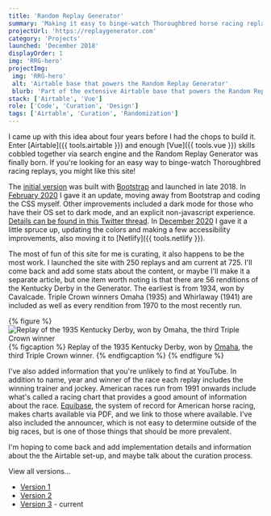 ```yaml
---
title: 'Random Replay Generator'
summary: 'Making it easy to binge-watch Thoroughbred horse racing replays.'
projectUrl: 'https://replaygenerator.com'
category: 'Projects'
launched: 'December 2018'
displayOrder: 1
img: 'RRG-hero'
projectImg:
 img: 'RRG-hero'
 alt: 'Airtable base that powers the Random Replay Generator'
 blurb: 'Part of the extensive Airtable base that powers the Random Replay Generator.'
stack: ['Airtable', 'Vue']
role: ['Code', 'Curation', 'Design']
tags: ['Airtable', 'Curation', 'Randomization']
---
```

I came up with this idea about four years before I had the chops to build it. Enter [Airtable]({{ tools.airtable }}) and enough [Vue]({{ tools.vue }}) skills cobbled together via search engine and the Random Replay Generator was finally born. If you're looking for an easy way to binge-watch Thoroughbred racing replays, you might like this site!

The [initial version](https://replaygenerator.com/archive/01/) was built with [Bootstrap](https://getbootstrap.com) and launched in late 2018. In [February 2020](https://replaygenerator.com/archive/02/) I gave it an update, moving away from Bootstrap and coding the CSS myself. Other improvements included a dark mode for those who have their OS set to dark mode, and an explicit non-javascript experience. [Details can be found in this Twitter thread](https://twitter.com/superterrific/status/1223416466965508098). In [December 2020](/notes/random-replay-generator-spiff-up/) I gave it a little spruce up, updating the colors and making a few accessibility improvements, also moving it to [Netlify]({{ tools.netlify }}).

The most of fun of this site for me is curating, it also happens to be the most work. I launched the site with 250 replays and am current at 725. I'll come back and add some stats about the content, or maybe I'll make it a separate article, but one item worth noting is that there are 56 renditions of the Kentucky Derby in the Generator. The earliest is from 1934, won by Cavalcade. Triple Crown winners Omaha (1935) and Whirlaway (1941) are included as well as every rendition from 1970 to the most recently run.

{% figure %}
  <picture>
    <source srcset="/img/RRG-omaha.avif" type="image/avif">
    <source srcset="/img/RRG-omaha.webp" type="image/webp">
    <img src="/img/RRG-omaha.png" alt="Replay of the 1935 Kentucky Derby, won by Omaha, the third Triple Crown winner" loading="lazy" />
  </picture>
  {% figcaption %}
    Replay of the 1935 Kentucky Derby, won by <a href="https://en.wikipedia.org/wiki/Omaha_(horse)">Omaha</a>, the third Triple Crown winner.
  {% endfigcaption %}
{% endfigure %}

I've also added information that you're unlikely to find at YouTube. In addition to name, year and winner of the race each replay includes the winning trainer and jockey. American races run from 1991 onwards include what's called a racing chart that provides a good amount of information about the race. [Equibase](https://www.equibase.com/), the system of record for American horse racing, makes charts available via PDF, and we link to those where available. I've also included the announcer, which is not easy to determine outside of the big races, but is one of those things that should be more prevalent.

I'm hoping to come back and add implementation details and information about the the Airtable set-up, and maybe talk about the curation process.

View all versions...

* [Version 1](https://replaygenerator.com/archive/01/)
* [Version 2](https://replaygenerator.com/archive/02/)
* [Version 3](https://replaygenerator.com/) - current
